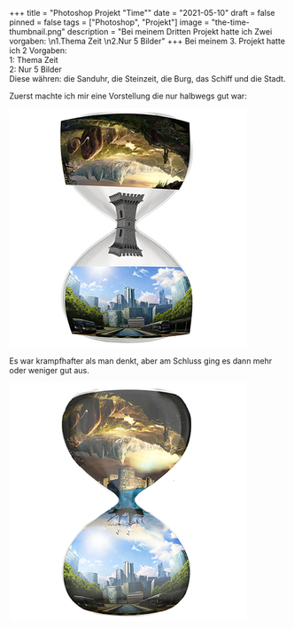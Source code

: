 +++
title = "Photoshop Projekt \"Time\""
date = "2021-05-10"
draft = false
pinned = false
tags = ["Photoshop", "Projekt"]
image = "the-time-thumbnail.png"
description = "Bei meinem Dritten Projekt hatte ich Zwei vorgaben: \n1.Thema Zeit \n2.Nur 5 Bilder"
+++
Bei meinem 3. Projekt hatte ich 2 Vorgaben: \
1: Thema Zeit \
2: Nur 5 Bilder\
Diese währen: die Sanduhr, die Steinzeit, die Burg, das Schiff und die Stadt.

Zuerst machte ich mir eine Vorstellung die nur halbwegs gut war:

![Raw Version](the-time-raw-blog.jpg)

Es war krampfhafter als man denkt, aber am Schluss ging es dann mehr oder weniger gut aus.

![Finales Design](the-time-blog.png)